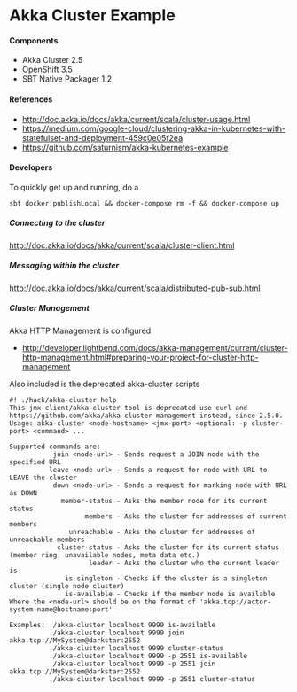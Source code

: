 Akka Cluster Example
===

#### Components
- Akka Cluster 2.5
- OpenShift 3.5
- SBT Native Packager 1.2

#### References
- http://doc.akka.io/docs/akka/current/scala/cluster-usage.html
- https://medium.com/google-cloud/clustering-akka-in-kubernetes-with-statefulset-and-deployment-459c0e05f2ea
- https://github.com/saturnism/akka-kubernetes-example

#### Developers

To quickly get up and running, do a 

`sbt docker:publishLocal && docker-compose rm -f && docker-compose up`

##### Connecting to the cluster

http://doc.akka.io/docs/akka/current/scala/cluster-client.html

##### Messaging within the cluster

http://doc.akka.io/docs/akka/current/scala/distributed-pub-sub.html

##### Cluster Management

Akka HTTP Management is configured

- http://developer.lightbend.com/docs/akka-management/current/cluster-http-management.html#preparing-your-project-for-cluster-http-management

Also included is the deprecated akka-cluster scripts

```
#! ./hack/akka-cluster help
This jmx-client/akka-cluster tool is deprecated use curl and https://github.com/akka/akka-cluster-management instead, since 2.5.0.
Usage: akka-cluster <node-hostname> <jmx-port> <optional: -p cluster-port> <command> ...

Supported commands are:
           join <node-url> - Sends request a JOIN node with the specified URL
          leave <node-url> - Sends a request for node with URL to LEAVE the cluster
           down <node-url> - Sends a request for marking node with URL as DOWN
             member-status - Asks the member node for its current status
                   members - Asks the cluster for addresses of current members
               unreachable - Asks the cluster for addresses of unreachable members
            cluster-status - Asks the cluster for its current status (member ring, unavailable nodes, meta data etc.)
                    leader - Asks the cluster who the current leader is
              is-singleton - Checks if the cluster is a singleton cluster (single node cluster)
              is-available - Checks if the member node is available
Where the <node-url> should be on the format of 'akka.tcp://actor-system-name@hostname:port'

Examples: ./akka-cluster localhost 9999 is-available
          ./akka-cluster localhost 9999 join akka.tcp://MySystem@darkstar:2552
          ./akka-cluster localhost 9999 cluster-status
          ./akka-cluster localhost 9999 -p 2551 is-available
          ./akka-cluster localhost 9999 -p 2551 join akka.tcp://MySystem@darkstar:2552
          ./akka-cluster localhost 9999 -p 2551 cluster-status
```
